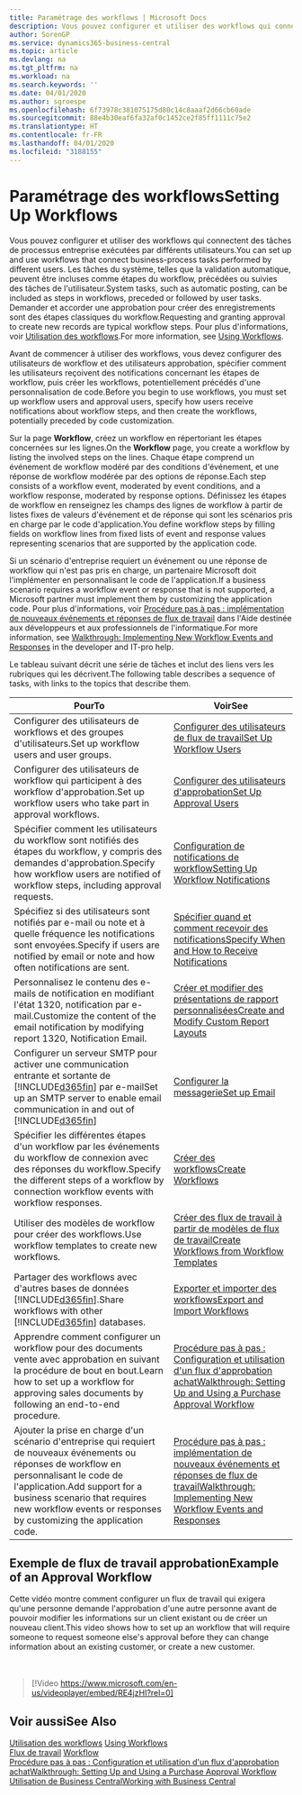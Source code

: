 ```yaml
---
title: Paramétrage des workflows | Microsoft Docs
description: Vous pouvez configurer et utiliser des workflows qui connectent des tâches de processus entreprise exécutées par différents utilisateurs. Les tâches du système, telles que la validation automatique, peuvent être incluses comme étapes du workflow, précédées ou suivies des tâches de l'utilisateur. Demander et accorder une approbation pour créer des enregistrements sont des étapes classiques du workflow.
author: SorenGP
ms.service: dynamics365-business-central
ms.topic: article
ms.devlang: na
ms.tgt_pltfrm: na
ms.workload: na
ms.search.keywords: ''
ms.date: 04/01/2020
ms.author: sgroespe
ms.openlocfilehash: 6f73978c381075175d80c14c8aaaf2d66cb60ade
ms.sourcegitcommit: 88e4b30eaf6fa32af0c1452ce2f85ff1111c75e2
ms.translationtype: HT
ms.contentlocale: fr-FR
ms.lasthandoff: 04/01/2020
ms.locfileid: "3188155"
---
```

# <a name="setting-up-workflows"></a><span data-ttu-id="c7b30-105">Paramétrage des workflows</span><span class="sxs-lookup"><span data-stu-id="c7b30-105">Setting Up Workflows</span></span>
<span data-ttu-id="c7b30-106">Vous pouvez configurer et utiliser des workflows qui connectent des tâches de processus entreprise exécutées par différents utilisateurs.</span><span class="sxs-lookup"><span data-stu-id="c7b30-106">You can set up and use workflows that connect business-process tasks performed by different users.</span></span> <span data-ttu-id="c7b30-107">Les tâches du système, telles que la validation automatique, peuvent être incluses comme étapes du workflow, précédées ou suivies des tâches de l'utilisateur.</span><span class="sxs-lookup"><span data-stu-id="c7b30-107">System tasks, such as automatic posting, can be included as steps in workflows, preceded or followed by user tasks.</span></span> <span data-ttu-id="c7b30-108">Demander et accorder une approbation pour créer des enregistrements sont des étapes classiques du workflow.</span><span class="sxs-lookup"><span data-stu-id="c7b30-108">Requesting and granting approval to create new records are typical workflow steps.</span></span> <span data-ttu-id="c7b30-109">Pour plus d'informations, voir [Utilisation des workflows](across-use-workflows.md).</span><span class="sxs-lookup"><span data-stu-id="c7b30-109">For more information, see [Using Workflows](across-use-workflows.md).</span></span>  

 <span data-ttu-id="c7b30-110">Avant de commencer à utiliser des workflows, vous devez configurer des utilisateurs de workflow et des utilisateurs approbation, spécifier comment les utilisateurs reçoivent des notifications concernant les étapes de workflow, puis créer les workflows, potentiellement précédés d'une personnalisation de code.</span><span class="sxs-lookup"><span data-stu-id="c7b30-110">Before you begin to use workflows, you must set up workflow users and approval users, specify how users receive notifications about workflow steps, and then create the workflows, potentially preceded by code customization.</span></span>  

 <span data-ttu-id="c7b30-111">Sur la page **Workflow**, créez un workflow en répertoriant les étapes concernées sur les lignes.</span><span class="sxs-lookup"><span data-stu-id="c7b30-111">On the **Workflow** page, you create a workflow by listing the involved steps on the lines.</span></span> <span data-ttu-id="c7b30-112">Chaque étape comprend un événement de workflow modéré par des conditions d'événement, et une réponse de workflow modérée par des options de réponse.</span><span class="sxs-lookup"><span data-stu-id="c7b30-112">Each step consists of a workflow event, moderated by event conditions, and a workflow response, moderated by response options.</span></span> <span data-ttu-id="c7b30-113">Définissez les étapes de workflow en renseignez les champs des lignes de workflow à partir de listes fixes de valeurs d'événement et de réponse qui sont les scénarios pris en charge par le code d'application.</span><span class="sxs-lookup"><span data-stu-id="c7b30-113">You define workflow steps by filling fields on workflow lines from fixed lists of event and response values representing scenarios that are supported by the application code.</span></span>  

 <span data-ttu-id="c7b30-114">Si un scénario d'entreprise requiert un événement ou une réponse de workflow qui n'est pas pris en charge, un partenaire Microsoft doit l'implémenter en personnalisant le code de l'application.</span><span class="sxs-lookup"><span data-stu-id="c7b30-114">If a business scenario requires a workflow event or response that is not supported, a Microsoft partner must implement them by customizing the application code.</span></span> <span data-ttu-id="c7b30-115">Pour plus d'informations, voir [Procédure pas à pas : implémentation de nouveaux événements et réponses de flux de travail](/dynamics-nav/Walkthrough--Implementing-New-Workflow-Events-and-Responses) dans l'Aide destinée aux développeurs et aux professionnels de l'informatique.</span><span class="sxs-lookup"><span data-stu-id="c7b30-115">For more information, see [Walkthrough: Implementing New Workflow Events and Responses](/dynamics-nav/Walkthrough--Implementing-New-Workflow-Events-and-Responses) in the developer and IT-pro help.</span></span>

 <span data-ttu-id="c7b30-116">Le tableau suivant décrit une série de tâches et inclut des liens vers les rubriques qui les décrivent.</span><span class="sxs-lookup"><span data-stu-id="c7b30-116">The following table describes a sequence of tasks, with links to the topics that describe them.</span></span>  

|<span data-ttu-id="c7b30-117">**Pour**</span><span class="sxs-lookup"><span data-stu-id="c7b30-117">**To**</span></span>|<span data-ttu-id="c7b30-118">**Voir**</span><span class="sxs-lookup"><span data-stu-id="c7b30-118">**See**</span></span>|  
|------------|-------------|  
|<span data-ttu-id="c7b30-119">Configurer des utilisateurs de workflows et des groupes d'utilisateurs.</span><span class="sxs-lookup"><span data-stu-id="c7b30-119">Set up workflow users and user groups.</span></span>|[<span data-ttu-id="c7b30-120">Configurer des utilisateurs de flux de travail</span><span class="sxs-lookup"><span data-stu-id="c7b30-120">Set Up Workflow Users</span></span>](across-how-to-set-up-workflow-users.md)|  
|<span data-ttu-id="c7b30-121">Configurer des utilisateurs de workflow qui participent à des workflow d'approbation.</span><span class="sxs-lookup"><span data-stu-id="c7b30-121">Set up workflow users who take part in approval workflows.</span></span>|[<span data-ttu-id="c7b30-122">Configurer des utilisateurs d'approbation</span><span class="sxs-lookup"><span data-stu-id="c7b30-122">Set Up Approval Users</span></span>](across-how-to-set-up-approval-users.md)|  
|<span data-ttu-id="c7b30-123">Spécifier comment les utilisateurs du workflow sont notifiés des étapes du workflow, y compris des demandes d'approbation.</span><span class="sxs-lookup"><span data-stu-id="c7b30-123">Specify how workflow users are notified of workflow steps, including approval requests.</span></span>|[<span data-ttu-id="c7b30-124">Configuration de notifications de workflow</span><span class="sxs-lookup"><span data-stu-id="c7b30-124">Setting Up Workflow Notifications</span></span>](across-setting-up-workflow-notifications.md)|  
|<span data-ttu-id="c7b30-125">Spécifiez si des utilisateurs sont notifiés par e-mail ou note et à quelle fréquence les notifications sont envoyées.</span><span class="sxs-lookup"><span data-stu-id="c7b30-125">Specify if users are notified by email or note and how often notifications are sent.</span></span>|[<span data-ttu-id="c7b30-126">Spécifier quand et comment recevoir des notifications</span><span class="sxs-lookup"><span data-stu-id="c7b30-126">Specify When and How to Receive Notifications</span></span>](across-how-to-specify-when-and-how-to-receive-notifications.md)|  
|<span data-ttu-id="c7b30-127">Personnalisez le contenu des e-mails de notification en modifiant l'état 1320, notification par e-mail.</span><span class="sxs-lookup"><span data-stu-id="c7b30-127">Customize the content of the email notification by modifying report 1320, Notification Email.</span></span>|[<span data-ttu-id="c7b30-128">Créer et modifier des présentations de rapport personnalisées</span><span class="sxs-lookup"><span data-stu-id="c7b30-128">Create and Modify Custom Report Layouts</span></span>](ui-how-create-custom-report-layout.md)|  
|<span data-ttu-id="c7b30-129">Configurer un serveur SMTP pour activer une communication entrante et sortante de [!INCLUDE[d365fin](includes/d365fin_md.md)] par e-mail</span><span class="sxs-lookup"><span data-stu-id="c7b30-129">Set up an SMTP server to enable email communication in and out of [!INCLUDE[d365fin](includes/d365fin_md.md)]</span></span>|[<span data-ttu-id="c7b30-130">Configurer la messagerie</span><span class="sxs-lookup"><span data-stu-id="c7b30-130">Set up Email</span></span>](admin-how-setup-email.md)|
|<span data-ttu-id="c7b30-131">Spécifier les différentes étapes d'un workflow par les événements du workflow de connexion avec des réponses du workflow.</span><span class="sxs-lookup"><span data-stu-id="c7b30-131">Specify the different steps of a workflow by connection workflow events with workflow responses.</span></span>|[<span data-ttu-id="c7b30-132">Créer des workflows</span><span class="sxs-lookup"><span data-stu-id="c7b30-132">Create Workflows</span></span>](across-how-to-create-workflows.md)|  
|<span data-ttu-id="c7b30-133">Utiliser des modèles de workflow pour créer des workflows.</span><span class="sxs-lookup"><span data-stu-id="c7b30-133">Use workflow templates to create new workflows.</span></span>|[<span data-ttu-id="c7b30-134">Créer des flux de travail à partir de modèles de flux de travail</span><span class="sxs-lookup"><span data-stu-id="c7b30-134">Create Workflows from Workflow Templates</span></span>](across-how-to-create-workflows-from-workflow-templates.md)|  
|<span data-ttu-id="c7b30-135">Partager des workflows avec d'autres bases de données [!INCLUDE[d365fin](includes/d365fin_md.md)].</span><span class="sxs-lookup"><span data-stu-id="c7b30-135">Share workflows with other [!INCLUDE[d365fin](includes/d365fin_md.md)] databases.</span></span>|[<span data-ttu-id="c7b30-136">Exporter et importer des workflows</span><span class="sxs-lookup"><span data-stu-id="c7b30-136">Export and Import Workflows</span></span>](across-how-to-export-and-import-workflows.md)|  
|<span data-ttu-id="c7b30-137">Apprendre comment configurer un workflow pour des documents vente avec approbation en suivant la procédure de bout en bout.</span><span class="sxs-lookup"><span data-stu-id="c7b30-137">Learn how to set up a workflow for approving sales documents by following an end-to-end procedure.</span></span>|[<span data-ttu-id="c7b30-138">Procédure pas à pas : Configuration et utilisation d'un flux d'approbation achat</span><span class="sxs-lookup"><span data-stu-id="c7b30-138">Walkthrough: Setting Up and Using a Purchase Approval Workflow</span></span>](walkthrough-setting-up-and-using-a-purchase-approval-workflow.md)|  
|<span data-ttu-id="c7b30-139">Ajouter la prise en charge d'un scénario d'entreprise qui requiert de nouveaux événements ou réponses de workflow en personnalisant le code de l'application.</span><span class="sxs-lookup"><span data-stu-id="c7b30-139">Add support for a business scenario that requires new workflow events or responses by customizing the application code.</span></span>|[<span data-ttu-id="c7b30-140">Procédure pas à pas : implémentation de nouveaux événements et réponses de flux de travail</span><span class="sxs-lookup"><span data-stu-id="c7b30-140">Walkthrough: Implementing New Workflow Events and Responses</span></span>](/dynamics-nav/Walkthrough--Implementing-New-Workflow-Events-and-Responses)|  

## <a name="example-of-an-approval-workflow"></a><span data-ttu-id="c7b30-141">Exemple de flux de travail approbation</span><span class="sxs-lookup"><span data-stu-id="c7b30-141">Example of an Approval Workflow</span></span>
<span data-ttu-id="c7b30-142">Cette vidéo montre comment configurer un flux de travail qui exigera qu'une personne demande l'approbation d'une autre personne avant de pouvoir modifier les informations sur un client existant ou de créer un nouveau client.</span><span class="sxs-lookup"><span data-stu-id="c7b30-142">This video shows how to set up an workflow that will require someone to request someone else's approval before they can change information about an existing customer, or create a new customer.</span></span>  
<br><br>  

> [!Video https://www.microsoft.com/en-us/videoplayer/embed/RE4jzHI?rel=0]

## <a name="see-also"></a><span data-ttu-id="c7b30-143">Voir aussi</span><span class="sxs-lookup"><span data-stu-id="c7b30-143">See Also</span></span>  
 <span data-ttu-id="c7b30-144">[Utilisation des workflows](across-use-workflows.md) </span><span class="sxs-lookup"><span data-stu-id="c7b30-144">[Using Workflows](across-use-workflows.md) </span></span>  
 <span data-ttu-id="c7b30-145">[Flux de travail](across-workflow.md) </span><span class="sxs-lookup"><span data-stu-id="c7b30-145">[Workflow](across-workflow.md) </span></span>  
 [<span data-ttu-id="c7b30-146">Procédure pas à pas : Configuration et utilisation d'un flux d'approbation achat</span><span class="sxs-lookup"><span data-stu-id="c7b30-146">Walkthrough: Setting Up and Using a Purchase Approval Workflow</span></span>](walkthrough-setting-up-and-using-a-purchase-approval-workflow.md)  
 [<span data-ttu-id="c7b30-147">Utilisation de Business Central</span><span class="sxs-lookup"><span data-stu-id="c7b30-147">Working with Business Central</span></span>](ui-work-product.md)
